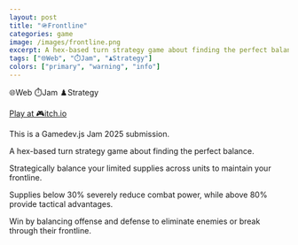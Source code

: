 ```yaml
---
layout: post
title: "🪖Frontline"
categories: game
image: /images/frontline.png
excerpt: A hex-based turn strategy game about finding the perfect balance. This is a Gamedev.js Jam 2025 submission.
tags: ["🌐Web", "⏱️Jam", "♟️Strategy"]
colors: ["primary", "warning", "info"]
---
```


<span class="badge badge-primary">🌐Web</span>
<span class="badge badge-warning">⏱️Jam</span>
<span class="badge badge-info">♟️Strategy</span>


<a href="https://sublevelgames.itch.io/frontline" class="btn btn-primary btn-lg">Play at 🎮itch.io</a>


This is a Gamedev.js Jam 2025 submission.

A hex-based turn strategy game about finding the perfect balance. 

Strategically balance your limited supplies across units to maintain your frontline. 

Supplies below 30% severely reduce combat power, while above 80% provide tactical advantages. 

Win by balancing offense and defense to eliminate enemies or break through their frontline.

